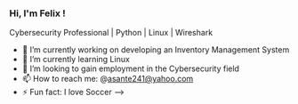 ### Hi, I'm Felix !

Cybersecurity Professional | Python | Linux | Wireshark



- 🔭 I’m currently working on developing an Inventory Management System
- 🌱 I’m currently learning Linux
- 👯 I’m looking to gain employment in the Cybersecurity field
- 📫 How to reach me: @asante241@yahoo.com
- ⚡ Fun fact: I love Soccer
-->
